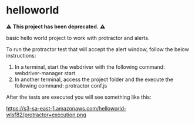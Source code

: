 # helloworld

⚠️ **This project has been deprecated.** ⚠️

basic hello world project to work with protractor and alerts.

To run the protractor test that will accept the alert window, follow the below instructions:

1. In a terminal, start the webdriver with the following command: webdriver-manager start
2. In another terminal, access the project folder and the execute the following command: protractor conf.js

After the tests are executed you will see something like this:

https://s3-sa-east-1.amazonaws.com/helloworld-wlsf82/protractor+execution.png
